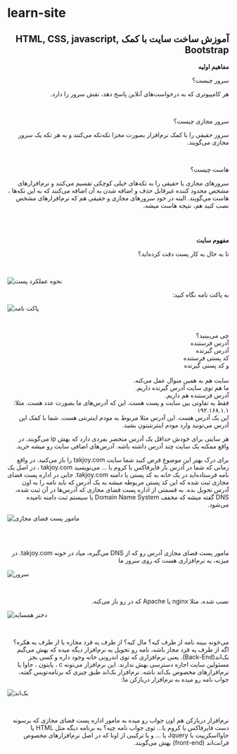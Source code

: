 # learn-site
<h2 align='right' dir='rtl'> آموزش ساخت سایت با کمک HTML, CSS, javascript, Bootstrap</h2>

**<p align='right' dir='rtl'>مفاهیم اولیه</p>**

<p align='right' dir='rtl'>  سرور چیست؟</p>
<p align='right' dir='rtl'>  هر کامپیوتری که به درخواست‌های آنلاین پاسخ دهد، نقش سرور را دارد.</p>
<br/>
<p align='right' dir='rtl'>  سرور مجازی چیست؟</p>
<p align='right' dir='rtl'> سرور حقیقی را با کمک نرم‌افزار  بصورت مجزا تکه‌تکه می‌کنند و به هر تکه یک سرور مجازی می‌گویند. </p>
<br/>
<p align='right' dir='rtl'>  هاست چیست؟</p>
<p align='right' dir='rtl'>  سرورهای مجازی یا حقیقی را به تکه‌های خیلی کوچکی تقسیم می‌کنند و نرم‌افزارهای مشخص محدود کننده غیرقابل حذف و اضافه شدن به آن اضافه می‌کنند که به این تکه‌ها ، هاست می‌گویند. البته  در خود سرورهای مجازی و حقیقی هم که نرم‌افزارهای مشخص نصب کنید هم، نتیجه هاست میشه.</p>
</br>
<br/>

**<p align='right' dir='rtl'>مفهوم سایت</p>**

<p align='right' dir='rtl'>تا به حال به کار پست دقت کرده‌اید؟ </p>
<br/>

![نحوه عملکرد پست](https://cdn.mashreghnews.ir/old/files/fa/news/1391/7/18/223039_135.gif) 


<p align='right' dir='rtl'>به پاکت نامه نگاه کنید:</p>


![پاکت نامه](http://rozup.ir/view/193419/%D8%B3%D8%A7%D8%B16.jpg)

<br/>
<p align='right' dir='rtl'>
چی می‌بینید؟
<br/>
آدرس فرستنده
<br/>
آدرس گیرنده
<br/>
کد پستی فرستنده
<br/>
و کد پستی گیرنده
<br/>
<br/>
سایت هم به همین منوال عمل می‌کنه.
<br/>
ما هم توی سایت آدرس گیرنده داریم.
<br/>
آدرس فرستنده هم داریم.
<br/>
فقط یه تفاوتی بین سایت و پست هست. این که آدرس‌های ما بصورت عدد هست. مثلا:
<br/>
۱۹۲.۱۶۸.۱.۱
<br/>
این یک آدرس هست. این آدرس مثلا مربوط به مودم اینترنتی هست. شما با کمک این آدرس می‌تونید وارد مودم اینترنتیتون بشید.


</p>
<p align='right' dir='rtl'>هر سایتی برای خودش حداقل یک آدرس منحصر بفردی دارد که بهش ip می‌گویند. در واقع ممکنه یک سایت چند آدرس داشته باشه.
آدرس‌های اضافی سایت رو میشه خرید.
</p>

<p align='right' dir='rtl'> برای درک بهتر این موضوع فرض کنید شما سایت takjoy.com را باز می‌کنید. در واقع زمانی که شما در آدرس بار فایرفاکس یا کروم یا ... می‌نویسید takjoy.com ، در اصل یک نامه فرستاده‌اید در یک خانه به کد پستی یا دامنه takjoy.com. جایی در اداره پست فضای مجازی ثبت شده که این کد پستی مربوطه میشه به یک آدرس که باید نامه را به اون آدرس تحویل بده. به قسمتی از اداره پست فضای مجازی که آدرس‌ها در آن ثبت شده، DNS گفته میشه که مخفف ‌Domain Name System یا سیستم ثبت دامنه نامیده می‌شود. 

</p>

![مامور پست فضای مجازی](https://carpalfleet.com/wp-content/uploads/2018/06/rsz_shutterstock_584392576-915x610.jpg)

<br/>
<br/>
<p align='right' dir='rtl'>مامور پست فضای مجازی آدرس رو که از ‌DNS می‌گیره،‌ میاد در خونه takjoy.com.
 در میزنه، یه نرم‌افزاری هست که روی سرور ما
</p>

![سرور](http://www.mega.pk/items_images/Dell+PowerEdge+R730+Rack+Server+Price+in+Pakistan%2C+Specifications%2C+Features%2C+Reviews_-_16991.jpg)

<br/>
<p align='right' dir='rtl'> نصب شده، مثلا nginx یا Apache که در رو باز می‌کنه.</p>


![دختر همسایه](http://sv.file-server.in/s3/Single/1393/Mehr/10/Ali%20MaGic%20MG%20-%20Dokhtare%20Hamsaye.jpg)

<br/>
<p align='right' dir='rtl'>  می‌خونه ببینه نامه از طرف کیه؟ مال کیه؟ از طرف یه فرد مجازه یا از طرف یه هکره؟ اگه از طرف یه فرد مجاز باشه، نامه رو تحویل یه نرم‌افزار دیگه میده که بهش می‌گیم بک‌اند(Back-End). یعنی نرم‌افزاری که توی اندرونی خانه وجود داره و کسی بجز مسئولین سایت اجازه دسترسی بهش ندارند. این نرم‌افزار می‌تونه ‌c ، پایتون ، جاوا یا نرم‌افزارهای مخصوص بک‌اند باشه. نرم‌افزار بک‌اند طبق چیزی که برنامه‌نویس گفته، جواب نامه رو میده به نرم‌افزار دربازکن ما:
</p>

![بک‌اند](http://www.pix2pix.org/my_unzip/123609155906.jpg)

<br/>
<p align='right' dir='rtl'> نرم‌افزار دربازکن هم اون جواب رو میده به مامور اداره پست فضای مجازی که برسونه دست فایرفاکس یا کروم یا... 
توی جواب نامه چیه؟ یه برنامه دیگه مثل HTML یا جاوااسکریپت یا Jquery یا ... و یا ترکیبی  از اونا که در اصل نرم‌افزارهای مخصوص فرانت‌اند (front-end) بهش می‌گویند. 


</p>
